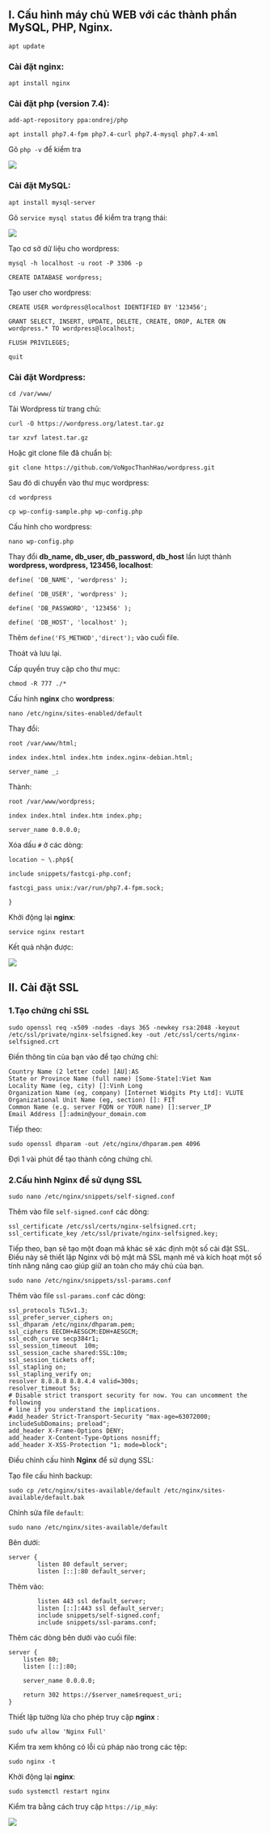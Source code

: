 ## I. Cấu hình máy chủ WEB với các thành phần MySQL, PHP, Nginx.
    apt update

### Cài đặt **nginx**: 

    apt install nginx

### Cài đặt **php** (version 7.4):

    add-apt-repository ppa:ondrej/php
>
    apt install php7.4-fpm php7.4-curl php7.4-mysql php7.4-xml

Gõ `php -v` để kiểm tra

![](https://i.imgur.com/6ONIAVM.png)


### Cài đặt **MySQL**:

    apt install mysql-server

Gõ `service mysql status` để kiểm tra trạng thái:

![](https://i.imgur.com/6Zvxkhl.png)

Tạo cơ sở dữ liệu cho wordpress:

    mysql -h localhost -u root -P 3306 -p
>
    CREATE DATABASE wordpress; 

Tạo user cho wordpress:

    CREATE USER wordpress@localhost IDENTIFIED BY '123456'; 
>
    GRANT SELECT, INSERT, UPDATE, DELETE, CREATE, DROP, ALTER ON wordpress.* TO wordpress@localhost; 
>
    FLUSH PRIVILEGES; 
>
    quit 

### Cài đặt **Wordpress**:

    cd /var/www/ 

Tải Wordpress từ trang chủ:

    curl -O https://wordpress.org/latest.tar.gz
>
    tar xzvf latest.tar.gz 

Hoặc git clone file đã chuẩn bị:

    git clone https://github.com/VoNgocThanhHao/wordpress.git

Sau đó di chuyển vào thư mục wordpress:

    cd wordpress 
>
    cp wp-config-sample.php wp-config.php 

Cấu hình cho wordpress:

    nano wp-config.php 

Thay đổi **db_name, db_user, db_password, db_host** lần lượt thành **wordpress, wordpress, 123456, localhost**:

    define( 'DB_NAME', 'wordpress' );
>
    define( 'DB_USER', 'wordpress' );
>
    define( 'DB_PASSWORD', '123456' );
>
    define( 'DB_HOST', 'localhost' );

Thêm `define('FS_METHOD','direct');` vào cuối file.

Thoát và lưu lại.

Cấp quyền truy cập cho thư mục:

    chmod -R 777 ./* 

Cấu hình **nginx** cho **wordpress**: 

    nano /etc/nginx/sites-enabled/default

Thay đổi:

`root /var/www/html; `

`index index.html index.htm index.nginx-debian.html; `

`server_name _; `

Thành:

    root /var/www/wordpress;

    index index.html index.htm index.php; 

    server_name 0.0.0.0; 

Xóa dấu `#` ở các dòng:

    location ~ \.php${ 

    include snippets/fastcgi-php.conf; 

    fastcgi_pass unix:/var/run/php7.4-fpm.sock; 

    }

Khởi động lại **nginx**:

    service nginx restart

Kết quả nhận được:

![](https://i.imgur.com/YtfU39W.png)

## II. Cài đặt SSL

### 1.Tạo chứng chỉ SSL

    sudo openssl req -x509 -nodes -days 365 -newkey rsa:2048 -keyout /etc/ssl/private/nginx-selfsigned.key -out /etc/ssl/certs/nginx-selfsigned.crt

Điền thông tin của bạn vào để tạo chứng chỉ:

    Country Name (2 letter code) [AU]:AS
    State or Province Name (full name) [Some-State]:Viet Nam
    Locality Name (eg, city) []:Vinh Long
    Organization Name (eg, company) [Internet Widgits Pty Ltd]: VLUTE
    Organizational Unit Name (eg, section) []: FIT
    Common Name (e.g. server FQDN or YOUR name) []:server_IP
    Email Address []:admin@your_domain.com

Tiếp theo:

    sudo openssl dhparam -out /etc/nginx/dhparam.pem 4096

Đợi 1 vài phút để tạo thành công chứng chỉ.

### 2.Cấu hình Nginx để sử dụng SSL

    sudo nano /etc/nginx/snippets/self-signed.conf

Thêm vào file `self-signed.conf` các dòng:

    ssl_certificate /etc/ssl/certs/nginx-selfsigned.crt;
    ssl_certificate_key /etc/ssl/private/nginx-selfsigned.key;

Tiếp theo, bạn sẽ tạo một đoạn mã khác sẽ xác định một số cài đặt SSL. Điều này sẽ thiết lập Nginx với bộ mật mã SSL mạnh mẽ và kích hoạt một số tính năng nâng cao giúp giữ an toàn cho máy chủ của bạn.

    sudo nano /etc/nginx/snippets/ssl-params.conf

Thêm vào file `ssl-params.conf` các dòng:

    ssl_protocols TLSv1.3;
    ssl_prefer_server_ciphers on;
    ssl_dhparam /etc/nginx/dhparam.pem; 
    ssl_ciphers EECDH+AESGCM:EDH+AESGCM;
    ssl_ecdh_curve secp384r1;
    ssl_session_timeout  10m;
    ssl_session_cache shared:SSL:10m;
    ssl_session_tickets off;
    ssl_stapling on;
    ssl_stapling_verify on;
    resolver 8.8.8.8 8.8.4.4 valid=300s;
    resolver_timeout 5s;
    # Disable strict transport security for now. You can uncomment the following
    # line if you understand the implications.
    #add_header Strict-Transport-Security "max-age=63072000; includeSubDomains; preload";
    add_header X-Frame-Options DENY;
    add_header X-Content-Type-Options nosniff;
    add_header X-XSS-Protection "1; mode=block";

Điều chỉnh cấu hình **Nginx** để sử dụng SSL:

Tạo file cấu hình backup:

    sudo cp /etc/nginx/sites-available/default /etc/nginx/sites-available/default.bak

Chỉnh sửa file `default`:

    sudo nano /etc/nginx/sites-available/default

Bên dưới:

    server {
            listen 80 default_server;
            listen [::]:80 default_server;

Thêm vào:

            listen 443 ssl default_server;
            listen [::]:443 ssl default_server;
            include snippets/self-signed.conf;
            include snippets/ssl-params.conf;
            
Thêm các dòng bên dưới vào cuối file:

    server {
        listen 80;
        listen [::]:80;

        server_name 0.0.0.0;

        return 302 https://$server_name$request_uri;
    }

Thiết lập tường lửa cho phép truy cập **nginx** :

    sudo ufw allow 'Nginx Full'

Kiểm tra xem không có lỗi cú pháp nào trong các tệp:

    sudo nginx -t

Khởi động lại **nginx**:

    sudo systemctl restart nginx

Kiểm tra bằng cách truy cập `https://ip_máy`:

![](https://i.imgur.com/vmx1sxa.png)
